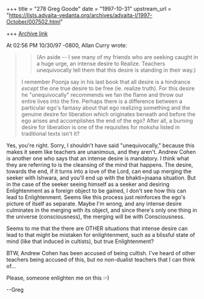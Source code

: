 +++
title = "278 Greg Goode"
date = "1997-10-31"
upstream_url = "https://lists.advaita-vedanta.org/archives/advaita-l/1997-October/007502.html"

+++
[Archive link](https://lists.advaita-vedanta.org/archives/advaita-l/1997-October/007502.html)

At 02:56 PM 10/30/97 -0800, Allan Curry wrote:
>>    (An aside -- I see many of my friends who are seeking
>>    caught in a huge urge, an intense desire to Realize.
>>    Teachers unequivocally tell them that this desire is
>>    standing in their way.)
>
>    I remember Poonja say in his last book that all desire
>    is a hindrance *except* the one true desire to be free
>    (ie. realize truth). For this desire he "unequivocally"
>    recommends we fan the flame and throw our entire lives
>    into the fire. Perhaps there is a difference between a
>    particular ego's fantasy about that ego realizing
>    something and the genuine desire for liberation which
>    originates beneath and before the ego arises and
>    accomplishes the end of the ego? After all, a burning
>    desire for liberation is one of the requisites for
>    moksha listed in traditional texts isn't it?

Yes, you're right.  Sorry, I shouldn't have said "unequivocally,"
because this makes it seem like teachers are unanimous,
and they aren't.  Andrew Cohen is another one who says that
an intense desire is mandatory.  I think what they are referring
to is the cleansing of the mind that happens.  The desire,
towards the end, if it turns into a love of the Lord, can end
up merging the seeker with Ishwara, and you'll end up with the
bhakti=jnaana situation.  But in the case of the seeker seeing
himself as a seeker and desiring Enlightenment as a foreign
object to be gained, I don't see how this can lead to
Enlightenment.  Seems like this process just reinforces the
ego's picture of itself as separate.  Maybe I'm wrong, and any
intense desire culminates in the merging with its object, and
since there's only one thing in the universe (consciousness),
the merging will be with Consciousness.

Seems to me that the there are OTHER situations that intense
desire can lead to that might be mistaken for enlightenment,
such as a blissful state of mind (like that induced in cultists),
but true Enlightenment?

BTW, Andrew Cohen has been accused of being cultish.  I've heard
of other teachers being accused of this, but no non-dualist
teachers that I can think of...

Please, someone enlighten me on this :-)

--Greg

